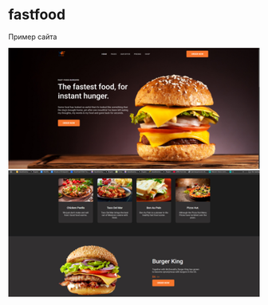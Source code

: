 # fastfood
Пример сайта


<img src="/img.png" alt/>
<img src="/img2.png" alt/>
<img src="/img3.png" alt/>
